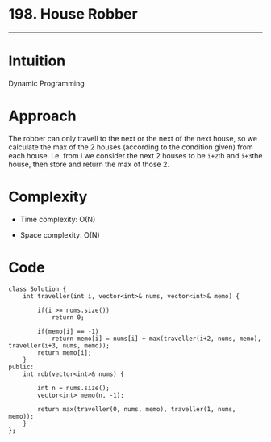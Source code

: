# 198. House Robber
---

# Intuition
Dynamic Programming

# Approach
The robber can only travell to the next or the next of the next house, so we calculate the max of the 2 houses (according to the condition given) from each house.
i.e. from i we consider the next 2 houses to be `i+2`th and `i+3`the house, then store and return the max of those 2.

# Complexity
- Time complexity: O(N)

- Space complexity: O(N)

# Code
```
class Solution {
    int traveller(int i, vector<int>& nums, vector<int>& memo) {

        if(i >= nums.size())
            return 0;

        if(memo[i] == -1)
            return memo[i] = nums[i] + max(traveller(i+2, nums, memo), traveller(i+3, nums, memo));
        return memo[i];
    }
public:
    int rob(vector<int>& nums) {
        
        int n = nums.size();
        vector<int> memo(n, -1);

        return max(traveller(0, nums, memo), traveller(1, nums, memo));
    }
};
```